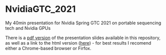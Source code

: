 # NvidiaGTC_2021
My 40min presentation for Nvidia Spring GTC 2021 on portable sequencing tech and Nvidia GPUs

There is a [pdf version](https://github.com/sirselim/NvidiaGTC_2021/blob/main/S31898%2BMilesBenton%2BTheDisruptiveNatureOfPortableSequencing.pdf) of the presentation slides available in this repository, as well as a link to the html version ([here](https://sirselim.github.io/NvidiaGTC_2021/)) - for best results I recomend either a Chrome-based browser or Firfox.
